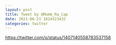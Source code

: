 ```yaml
--- 
layout: post 
title: Tweet by @Mumm_Ra_Cap 
date: 2021-06-21 1624323432 
categories: twitter 
--- 
```

https://twitter.com/o/status/1407140558783537158